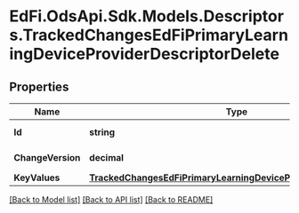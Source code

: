 # EdFi.OdsApi.Sdk.Models.Descriptors.TrackedChangesEdFiPrimaryLearningDeviceProviderDescriptorDelete

## Properties

Name | Type | Description | Notes
------------ | ------------- | ------------- | -------------
**Id** | **string** | Resource identifier | [optional] 
**ChangeVersion** | **decimal** | Change version | [optional] 
**KeyValues** | [**TrackedChangesEdFiPrimaryLearningDeviceProviderDescriptorKey**](TrackedChangesEdFiPrimaryLearningDeviceProviderDescriptorKey.md) |  | [optional] 

[[Back to Model list]](../README.md#documentation-for-models) [[Back to API list]](../README.md#documentation-for-api-endpoints) [[Back to README]](../README.md)

